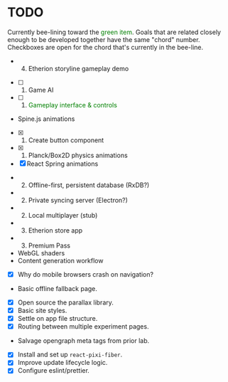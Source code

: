 # TODO

Currently bee-lining toward the <span style="color: green">green item</span>.
Goals that are related closely enough to be developed together have the same "chord" number.
Checkboxes are open for the chord that's currently in the bee-line.

- 4. Etherion storyline gameplay demo
- [ ] 1. Game AI
- [ ] 1. <span style="color: green">Gameplay interface & controls</span>
- Spine.js animations
- [x] 1. Create button component
- [x] 1. Planck/Box2D physics animations
- [x] React Spring animations
- 2. Offline-first, persistent database (RxDB?)
- 2. Private syncing server (Electron?)
- 2. Local multiplayer (stub)
- 3. Etherion store app
- 3. Premium Pass
- WebGL shaders
- Content generation workflow
- [x] Why do mobile browsers crash on navigation?
- Basic offline fallback page.
- [x] Open source the parallax library.
- [x] Basic site styles.
- [x] Settle on app file structure.
- [x] Routing between multiple experiment pages.
- Salvage opengraph meta tags from prior lab.
- [x] Install and set up `react-pixi-fiber`.
- [x] Improve update lifecycle logic.
- [x] Configure eslint/prettier.
